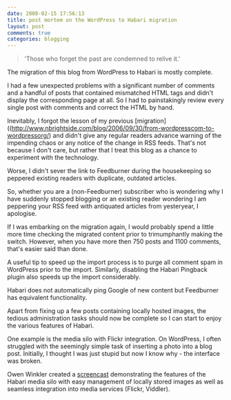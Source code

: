 ```yaml
---
date: 2008-02-15 17:56:13
title: post mortem on the WordPress to Habari migration
layout: post
comments: true
categories: blogging
---
```

> 'Those who forget the past are condemned to relive it.'

The migration of this blog from WordPress to Habari is mostly complete.

I had a few unexpected problems with a significant number of comments
and a handful of posts that contained mismatched HTML tags and didn't
display the corresponding page at all. So I had to painstakingly review
every single post with comments and correct the HTML by hand.

Inevitably, I forgot the lesson of my previous
[migration]((http://www.nbrightside.com/blog/2006/09/30/from-wordpresscom-to-wordpressorg/) and didn't
give any regular readers advance warning of the impending chaos or any
notice of the change in RSS feeds. That's not because I don't care, but
rather that I treat this blog as a chance to experiment with the
technology.

Worse, I didn't sever the link to Feedburner during the housekeeping so
peppered existing readers with duplicate, outdated articles.

So, whether you are a (non-Feedburner) subscriber who is wondering why I
have suddenly stopped blogging or an existing reader wondering I am
peppering your RSS feed with antiquated articles from yesteryear, I
apologise.

If I was embarking on the migration again, I would probably spend a
little more time checking the migrated content prior to trimumphantly
making the switch. However, when you have more then 750 posts and 1100
comments, that's easier said than done.

A useful tip to speed up the import process is to purge all comment spam
in WordPress prior to the import. Similarly, disabling the Habari
Pingback plugin also speeds up the import considerably.

Habari does not automatically ping Google of new content but Feedburner
has equivalent functionality.

Apart from fixing up a few posts containing locally hosted images, the
tedious administration tasks should now be complete so I can start to
enjoy the various features of Habari.

One example is the media silo with Flickr integration. On WordPress, I
often struggled with the seemingly simple task of inserting a photo into
a blog post. Initially, I thought I was just stupid but now I know why -
the interface was broken.

Owen Winkler created a
[screencast](http://asymptomatic.net/2008/01/15/2688/this-is-how-media-should-be-done-habari-style)
demonstrating the features of the Habari media silo with easy management
of locally stored images as well as seamless integration into media
services (Flickr, Viddler).
